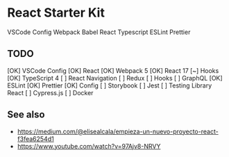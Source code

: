 # React Starter Kit

VSCode Config
Webpack
Babel
React
Typescript
ESLint
Prettier

## TODO

[OK] VSCode Config
[OK] React
  [OK] Webpack 5
[OK] React 17
	[~] Hooks
[OK] TypeScript 4
[ ] React Navigation
[ ] Redux
	[ ] Hooks
[ ] GraphQL
[OK] ESLint
[OK] Prettier
  [OK] Config
[ ] Storybook
[ ] Jest
[ ] Testing Library React
[ ] Cypress.js
[ ] Docker

## See also

- https://medium.com/@elisealcala/empieza-un-nuevo-proyecto-react-f3fea6254d1
- https://www.youtube.com/watch?v=97Ajv8-NRVY
